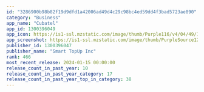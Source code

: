 ```yaml
---
id: "3286900b98b82f19d9dfd1a42006ad49d4c29c98bc4ed59dd4f3bad5723ae890"
category: "Business"
app_name: "Cubatel"
app_id: 1300396049
app_icon: https://is1-ssl.mzstatic.com/image/thumb/Purple116/v4/04/49/1f/04491f61-99de-c63b-3ede-e3047ecb2339/AppIcon-1x_U007emarketing-0-7-0-85-220-0.jpeg/1024x1024bb.png
app_screenshot: https://is1-ssl.mzstatic.com/image/thumb/PurpleSource126/v4/bd/2a/90/bd2a9046-2918-07cd-fd2e-0bfe1ebd5530/290181da-fa1e-49ba-b460-a0c63a0865bd_iOS-22.jpg/1284x2778bb.png
publisher_id: 1300396047
publisher_name: "Smart TopUp Inc"
rank: 466
most_recent_release: 2024-01-15 00:00:00
release_count_in_past_year: 10
release_count_in_past_year_category: 17
release_count_in_past_year_top_in_category: 38
---
```

